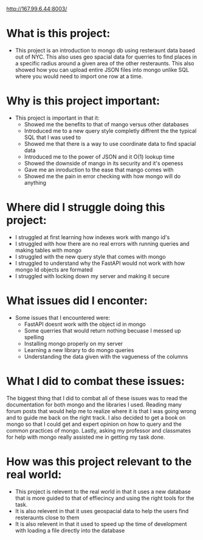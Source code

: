 http://167.99.6.44:8003/

# What is this project:
  - This project is an introduction to mongo db using resteraunt data based out of NYC. This also uses geo spacial data for querries to find places in a specific radius around a given area of the other resteraunts. This also showed how you can upload entire JSON files into mongo unlike SQL where you would need to import one row at a time.

# Why is this project important:
  - This project is important in that it:
      - Showed me the benefits to that of mango versus other databases
      - Introduced me to a new query style completly diffrent the the typical SQL that I was used to
      - Showed me that there is a way to use coordinate data to find spacial data
      - Introduced me to the power of JSON and it O(1) lookup time
      - Showed the downside of mango in its security and it's openess
      - Gave me an inroduction to the ease that mango comes with
      - Showed me the pain in error checking with how mongo will do anything

# Where did I struggle doing this project:
  - I struggled at first learning how indexes work with mango id's
  - I struggled with how there are no real errors with running queries and making tables with mongo
  - I struggled with the new query style that comes with mongo  
  - I struggled to understand why the FastAPI would not work with how mongo Id objects are formated
  - I struggled with locking down my server and making it secure

# What issues did I enconter:
  - Some issues that I encountered were: 
    - FastAPI doesnt work with the object id in mongo
    - Some querries that would return nothing becuase I messed up spelling
    - Installing mongo properly on my server 
    - Learning a new library to do mongo queries
    - Understanding the data given with the vagueness of the columns

# What I did to combat these issues:
  The biggest thing that I did to combat all of these issues was to read the documentation for both mongo and the libraries I used. Reading many forum posts that would help me to realize where it is that I was going wrong and to guide me back on the right track. I also decided to get a book on mongo so that I could get and expert opinion on how to query and the common practices of mongo. Lastly, asking my professor and classmates for help with mongo really assisted me in getting my task done.

# How was this project relevant to the real world:
  - This project is relevent to the real world in that it uses a new database that is more guided to that of effiecincy and using the right tools for the task.
  - It is also relevent in that it uses geospacial data to help the users find resteraunts close to them
  - It is also relevent in that it used to speed up the time of development with loading a file directly into the database

